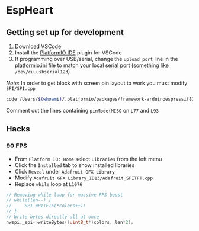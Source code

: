 # EspHeart

## Getting set up for development

1. Download [VSCode](https://code.visualstudio.com/)
1. Install the [PlatformIO IDE](http://docs.platformio.org/en/latest/ide/vscode.html) plugin for VSCode
1. If programming over USB/serial, change the `upload_port` line in the [platformio.ini](https://github.com/johnboiles/EspHeart/blob/master/platformio.ini) file to match your local serial port (something like `/dev/cu.usbserial123`)


*_Note_*: In order to get block with screen pin layout to work you must modify `SPI/SPI.cpp`

```sh
code /Users/$(whoami)/.platformio/packages/framework-arduinoespressif8266/libraries/SPI/SPI.cpp
```

Comment out the lines containing `pinMode(MISO` on `L77` and `L93`


## Hacks
### 90 FPS
- From `Platform IO: Home` select `Libraries` from the left menu
- Click the `Installed` tab to show installed libraries
- Click `Reveal` under `Adafruit GFX Library`
- Modify `Adafruit GFX Library_ID13/Adafruit_SPITFT.cpp`
- Replace `while` loop at `L1076`
```cpp
// Removing while loop for massive FPS boost
// while(len--) {
//     SPI_WRITE16(*colors++);
// }
// Write bytes directly all at once
hwspi._spi->writeBytes((uint8_t*)colors, len*2);
```
